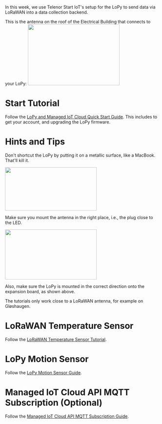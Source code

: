 In this week, we use Telenor Start IoT's setup for the LoPy to send data via LoRaWAN into a data collection backend. 

This is the antenna on the roof of the Electrical Building that connects to your LoPy:
<img src="http://recipes.item.ntnu.no/wp-content/uploads/2017/11/7516846976_IMG_1942-300x200.jpg" alt="" width="300" height="200" class="alignnone size-medium wp-image-622" />

# Start Tutorial

Follow the [LoPy and Managed IoT Cloud Quick Start Guide](https://startiot.telenor.com/learning/quick-start-guide/). This includes to get your account, and upgrading the LoPy firmware.

# Hints and Tips

Don't shortcut the LoPy by putting it on a metallic surface, like a MacBook. That'll kill it.

<img src="http://recipes.item.ntnu.no/wp-content/uploads/2017/11/lopy-vs-macbook-300x142.jpg" alt="" width="300" height="142" class="alignnone size-medium wp-image-616" />

Make sure you mount the antenna in the right place, i.e., the plug close to the LED. 

<img src="http://recipes.item.ntnu.no/wp-content/uploads/2017/11/lopy-300x164.jpg" alt="" width="300" height="164" class="alignnone size-medium wp-image-619" />

Also, make sure the LoPy is mounted in the correct direction onto the expansion board, as shown above. 


The tutorials only work close to a LoRaWAN antenna, for example on Gløshaugen.


# LoRaWAN Temperature Sensor

Follow the [LoRaWAN Temperature Sensor Tutorial](https://startiot.telenor.com/learning/lorawan-temperature-sensor/).


# LoPy Motion Sensor
Follow the [LoPy Motion Sensor Guide](https://startiot.telenor.com/learning/lopy-motion-sensor/).

# Managed IoT Cloud API MQTT Subscription (Optional)

Follow the [Managed IoT Cloud API MQTT Subscription Guide](https://startiot.telenor.com/learning/managed-iot-cloud-api-mqtt-subscription/).